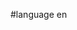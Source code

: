 #language en


<div style="overflow:auto;height:1px;">
[http://gay.nnwwddrr.org/is-sean-clinger-gay.html is sean clinger gay]
[http://gay.nnwwddrr.org/is-robert-scott-gay.html is robert scott gay]
[http://gay.nnwwddrr.org/is-katherine-moennig-gay-.html is katherine moennig gay ]
[http://gay.nnwwddrr.org/is-gerard-butler-gay-.html is gerard butler gay ]
[http://gay.nnwwddrr.org/is-eric-and-jeremy-gay.html is eric and jeremy gay]
[http://gay.nnwwddrr.org/is-davey-havok-gay-.html is davey havok gay ]
[http://gay.nnwwddrr.org/interracial-gay-sex-porn.html interracial gay sex porn]
[http://gay.nnwwddrr.org/icon-gay.html icon gay]
[http://gay.nnwwddrr.org/i-m-gay.html i m gay]
[http://gay.nnwwddrr.org/i-think-i-do-movie-gay.html i think i do movie gay]
[http://gay.nnwwddrr.org/i-met-him-in-the-bathroom-for-gay-sex.html i met him in the bathroom for gay sex]
[http://gay.nnwwddrr.org/how-to-tell-if-somebody-is-gay.html how to tell if somebody is gay]
[http://gay.nnwwddrr.org/how-to-get-someone-in-love-that-is-gay.html how to get someone in love that is gay]
[http://gay.nnwwddrr.org/horny-gay-men-jerkoff.html horny gay men jerkoff]
[http://gay.nnwwddrr.org/holiday-photos-of-my-dick-and-my-gay-friends.html holiday photos of my dick and my gay friends]
[http://gay.nnwwddrr.org/hiv-positive-gay-personals-iowa.html hiv positive gay personals iowa]
[http://gay.nnwwddrr.org/hidden-gay-cam-pics.html hidden gay cam pics]
[http://gay.nnwwddrr.org/help-i-think-im-gay.html help i think im gay]
[http://gay.nnwwddrr.org/health-makes-a-great-case-for-gay-rights.html health makes a great case for gay rights]
[http://gay.nnwwddrr.org/hamburg-gay-guide.html hamburg gay guide]
[http://gay.nnwwddrr.org/hacked-links-to-gay-porn.html hacked links to gay porn]
[http://gay.nnwwddrr.org/gonzaga-and-gay.html gonzaga and gay]
[http://gay.nnwwddrr.org/golden-showers-gay.html golden showers gay]
[http://gay.nnwwddrr.org/germany-gay.html germany gay]
[http://gay.nnwwddrr.org/gay--new-york-city--clubs.html gay  new york city  clubs]
[http://gay.nnwwddrr.org/gay--free--video--porn--download.html gay  free  video  porn  download]
[http://gay.nnwwddrr.org/gay-yiffy.html gay yiffy]
[http://gay.nnwwddrr.org/gay-writing-to-turn-someon-on.html gay writing to turn someon on]
[http://gay.nnwwddrr.org/gay-wightman-school-of-ballet.html gay wightman school of ballet]
[http://gay.nnwwddrr.org/gay-weddings-in-los-vegas.html gay weddings in los vegas]
[http://gay.nnwwddrr.org/gay-vidoes.html gay vidoes]
[http://gay.nnwwddrr.org/gay-video-index.html gay video index]
[http://gay.nnwwddrr.org/gay-video-free-muscle.html gay video free muscle]
[http://gay.nnwwddrr.org/gay-twin-porn.html gay twin porn]
[http://gay.nnwwddrr.org/gay-tv.html gay tv]
[http://gay.nnwwddrr.org/gay-travel-partner.html gay travel partner]
[http://gay.nnwwddrr.org/gay-torture.html gay torture]
[http://gay.nnwwddrr.org/gay-torquay.html gay torquay]
[http://gay.nnwwddrr.org/gay-times-uk.html gay times uk]
[http://gay.nnwwddrr.org/gay-tikkel-torture.html gay tikkel torture]
[http://gay.nnwwddrr.org/gay-tennessee.html gay tennessee]
[http://gay.nnwwddrr.org/gay-supercock.html gay supercock]
[http://gay.nnwwddrr.org/gay-sunshine-press.html gay sunshine press]
[http://gay.nnwwddrr.org/gay-suana-surfers-paradise-queensland.html gay suana surfers paradise queensland]
[http://gay.nnwwddrr.org/gay-story-scout-camp.html gay story scout camp]
[http://gay.nnwwddrr.org/gay-stander-anime.html gay stander anime]
[http://gay.nnwwddrr.org/gay-spandex.html gay spandex]
[http://gay.nnwwddrr.org/gay-space.html gay space]
[http://gay.nnwwddrr.org/gay-sleeve.html gay sleeve]
[http://gay.nnwwddrr.org/gay-sixtyniner-porn.html gay sixtyniner porn]
[http://gay.nnwwddrr.org/gay-sites-fredericksburg--virginia.html gay sites fredericksburg  virginia]
[http://gay.nnwwddrr.org/gay-shower-porn.html gay shower porn]
[http://gay.nnwwddrr.org/gay-show-pattaya.html gay show pattaya]
[http://gay.nnwwddrr.org/gay-shit.html gay shit]
[http://gay.nnwwddrr.org/gay-sexuality-tests.html gay sexuality tests]
[http://gay.nnwwddrr.org/gay-sex-passwords.html gay sex passwords]
[http://gay.nnwwddrr.org/gay-sex-party.html gay sex party]
[http://gay.nnwwddrr.org/gay-schools-in-dallas.html gay schools in dallas]
[http://gay.nnwwddrr.org/gay-sauna-puerta-vallarta.html gay sauna puerta vallarta]
[http://gay.nnwwddrr.org/gay-saucy-hunks.html gay saucy hunks]
[http://gay.nnwwddrr.org/gay-roommate-porn.html gay roommate porn]
[http://gay.nnwwddrr.org/gay-room-mate-porn.html gay room mate porn]
[http://gay.nnwwddrr.org/gay-rock-bands.html gay rock bands]
[http://gay.nnwwddrr.org/gay-rights-movement.html gay rights movement]
[http://gay.nnwwddrr.org/gay-realtor-columbus-ohio.html gay realtor columbus ohio]
[http://gay.nnwwddrr.org/gay-reality-sex.html gay reality sex]
[http://gay.nnwwddrr.org/gay-rapidshare-videos.html gay rapidshare videos]
[http://gay.nnwwddrr.org/gay-rapidshare.html gay rapidshare]
[http://gay.nnwwddrr.org/gay-rape-movies.html gay rape movies]
[http://gay.nnwwddrr.org/gay-pride-parade-around-the-world.html gay pride parade around the world]
[http://gay.nnwwddrr.org/gay-pride-manchester-uk.html gay pride manchester uk]
[http://gay.nnwwddrr.org/gay-pride-las-vegas.html gay pride las vegas]
[http://gay.nnwwddrr.org/gay-post-mpeg.html gay post mpeg]
[http://gay.nnwwddrr.org/gay-porn-cum-shot.html gay porn cum shot]
[http://gay.nnwwddrr.org/gay-porn-clip-galleries.html gay porn clip galleries]
[http://gay.nnwwddrr.org/gay-picture-pst.html gay picture pst]
[http://gay.nnwwddrr.org/gay-parody-gilbert-and-sullivan.html gay parody gilbert and sullivan]
[http://gay.nnwwddrr.org/gay-parents-easter-bush.html gay parents easter bush]
[http://gay.nnwwddrr.org/gay-origin.html gay origin]
[http://gay.nnwwddrr.org/gay-nude-boy-preteen.html gay nude boy preteen]
[http://gay.nnwwddrr.org/gay-new-orleans.html gay new orleans]
[http://gay.nnwwddrr.org/gay-myspace-now.html gay myspace now]
[http://gay.nnwwddrr.org/gay-movies-show.html gay movies show]
[http://gay.nnwwddrr.org/gay-movie-posts.html gay movie posts]
[http://gay.nnwwddrr.org/gay-movie-king.html gay movie king]
[http://gay.nnwwddrr.org/gay-mormon-missionaries.html gay mormon missionaries]
[http://gay.nnwwddrr.org/gay-montana.html gay montana]
[http://gay.nnwwddrr.org/gay-monks.html gay monks]
[http://gay.nnwwddrr.org/gay-mitchell-home-page.html gay mitchell home page]
[http://gay.nnwwddrr.org/gay-military-men.html gay military men]
[http://gay.nnwwddrr.org/gay-mens-forum.html gay mens forum]
[http://gay.nnwwddrr.org/gay-men-of-rubber.html gay men of rubber]
[http://gay.nnwwddrr.org/gay-men-movies.html gay men movies]
[http://gay.nnwwddrr.org/gay-me.html gay me]
[http://gay.nnwwddrr.org/gay-mature-galleries.html gay mature galleries]
[http://gay.nnwwddrr.org/gay-masturbation-stores.html gay masturbation stores]
[http://gay.nnwwddrr.org/gay-massage-cape-cod.html gay massage cape cod]
[http://gay.nnwwddrr.org/gay-marriage--marriage-is-for-raising-children.html gay marriage  marriage is for raising children]
[http://gay.nnwwddrr.org/gay-males-in-prison-in-italy.html gay males in prison in italy]
[http://gay.nnwwddrr.org/gay-males-fucking.html gay males fucking]
[http://gay.nnwwddrr.org/gay-male-videos.html gay male videos]
[http://gay.nnwwddrr.org/gay-male-teens.html gay male teens]
[http://gay.nnwwddrr.org/gay-male-sex-story.html gay male sex story]
[http://gay.nnwwddrr.org/gay-male-sex-galleries.html gay male sex galleries]
[http://gay.nnwwddrr.org/gay-male-piss-drinkers.html gay male piss drinkers]
[http://gay.nnwwddrr.org/gay-male-muscle-men.html gay male muscle men]
[http://gay.nnwwddrr.org/gay-male-farmers.html gay male farmers]
[http://gay.nnwwddrr.org/gay-male-exotic-strippers.html gay male exotic strippers]
[http://gay.nnwwddrr.org/gay-male-escorts-nebraska.html gay male escorts nebraska]
[http://gay.nnwwddrr.org/gay-male-escorts-in-detroit.html gay male escorts in detroit]
[http://gay.nnwwddrr.org/gay-male-ebony.html gay male ebony]
[http://gay.nnwwddrr.org/gay-male-chat.html gay male chat]
[http://gay.nnwwddrr.org/gay-male-attracted-to-best-female-friend.html gay male attracted to best female friend]
[http://gay.nnwwddrr.org/gay-love-stories.html gay love stories]
[http://gay.nnwwddrr.org/gay-latino-kids.html gay latino kids]
[http://gay.nnwwddrr.org/gay-kinky-men-free.html gay kinky men free]
[http://gay.nnwwddrr.org/gay-japanese-videos.html gay japanese videos]
[http://gay.nnwwddrr.org/gay-japanese-japan-guys-enola-internment.html gay japanese japan guys enola internment]
[http://gay.nnwwddrr.org/gay-irish-boys.html gay irish boys]
[http://gay.nnwwddrr.org/gay-humiliation-video-trailer.html gay humiliation video trailer]
[http://gay.nnwwddrr.org/gay-hotels-new-york-city.html gay hotels new york city]
[http://gay.nnwwddrr.org/gay-hotel-bilbao.html gay hotel bilbao]
[http://gay.nnwwddrr.org/gay-holidays-to-brazil--puerto-rico.html gay holidays to brazil  puerto rico]
[http://gay.nnwwddrr.org/gay-hentai-gallery.html gay hentai gallery]
[http://gay.nnwwddrr.org/gay-heavyweight-bodybuilder.html gay heavyweight bodybuilder]
[http://gay.nnwwddrr.org/gay-hand-balling.html gay hand balling]
[http://gay.nnwwddrr.org/gay-hairy-dads-having-sex-for-free.html gay hairy dads having sex for free]
[http://gay.nnwwddrr.org/gay-guys-wrestling.html gay guys wrestling]
[http://gay.nnwwddrr.org/gay-guy-sex-stories.html gay guy sex stories]
[http://gay.nnwwddrr.org/gay-guide-washington-state.html gay guide washington state]
[http://gay.nnwwddrr.org/gay-germans.html gay germans]
[http://gay.nnwwddrr.org/gay-gallories.html gay gallories]
[http://gay.nnwwddrr.org/gay-gallery-picpost-free.html gay gallery picpost free]
[http://gay.nnwwddrr.org/gay-fuck-buddy.html gay fuck buddy]
[http://gay.nnwwddrr.org/gay-friendly-weddings-in-nj.html gay friendly weddings in nj]
[http://gay.nnwwddrr.org/gay-friendly-cities.html gay friendly cities]
[http://gay.nnwwddrr.org/gay-friend-finder.html gay friend finder]
[http://gay.nnwwddrr.org/gay-football-men.html gay football men]
[http://gay.nnwwddrr.org/gay-firestation.html gay firestation]
[http://gay.nnwwddrr.org/gay-fetish-personals.html gay fetish personals]
[http://gay.nnwwddrr.org/gay-femboy-pics.html gay femboy pics]
[http://gay.nnwwddrr.org/gay-fashion.html gay fashion]
[http://gay.nnwwddrr.org/gay-escort-listings-brussels.html gay escort listings brussels]
[http://gay.nnwwddrr.org/gay-escort-boys.html gay escort boys]
[http://gay.nnwwddrr.org/gay-erotica-stories.html gay erotica stories]
[http://gay.nnwwddrr.org/gay-dive-vacations.html gay dive vacations]
[http://gay.nnwwddrr.org/gay-deer.html gay deer]
[http://gay.nnwwddrr.org/gay-cumshot-pics.html gay cumshot pics]
[http://gay.nnwwddrr.org/gay-cum-shot-thumbs.html gay cum shot thumbs]
[http://gay.nnwwddrr.org/gay-cum-sex-shit.html gay cum sex shit]
</div>
